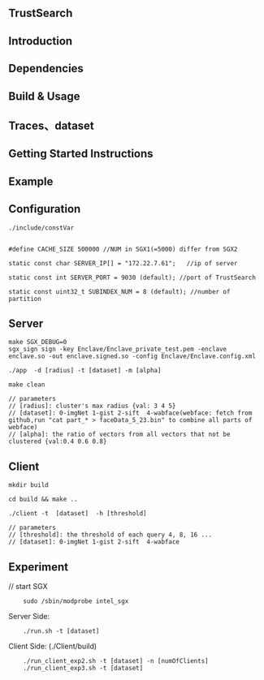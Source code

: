 ## TrustSearch


## Introduction

## Dependencies

## Build & Usage

## Traces、dataset





## Getting Started Instructions



## 

## Example
## Configuration

```
./include/constVar


#define CACHE_SIZE 500000 //NUM in SGX1(=5000) differ from SGX2 

static const char SERVER_IP[] = "172.22.7.61";   //ip of server

static const int SERVER_PORT = 9030 (default); //port of TrustSearch

static const uint32_t SUBINDEX_NUM = 8 (default); //number of partition
```

## Server

```
make SGX_DEBUG=0
sgx_sign sign -key Enclave/Enclave_private_test.pem -enclave enclave.so -out enclave.signed.so -config Enclave/Enclave.config.xml

./app  -d [radius] -t [dataset] -m [alpha]

make clean
```

```
// parameters
// [radius]: cluster's max radius {val: 3 4 5}
// [dataset]: 0-imgNet 1-gist 2-sift  4-wabface(webface: fetch from github,run "cat part_* > faceData_5_23.bin" to combine all parts of webface)
// [alpha]: the ratio of vectors from all vectors that not be clustered {val:0.4 0.6 0.8}
```

## Client

```
mkdir build

cd build && make ..

./client -t  [dataset]  -h [threshold]

// parameters
// [threshold]: the threshold of each query 4, 8, 16 ...
// [dataset]: 0-imgNet 1-gist 2-sift  4-wabface
```



## Experiment

// start SGX
```
    sudo /sbin/modprobe intel_sgx 
```

Server Side:
```
    ./run.sh -t [dataset]
```

Client Side: (./Client/build)
```
    ./run_client_exp2.sh -t [dataset] -n [numOfClients]
    ./run_client_exp3.sh -t [dataset]
```